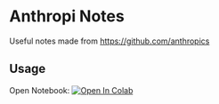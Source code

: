 # Anthropi Notes
Useful notes made from https://github.com/anthropics


## Usage
Open Notebook: [![Open In Colab](https://colab.research.google.com/assets/colab-badge.svg)](https://colab.research.google.com/github/michellepace/anthropic_notes/blob/main/anthropic_notes.ipynb)
